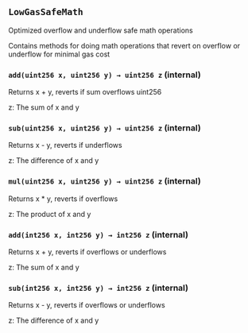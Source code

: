 
## `LowGasSafeMath`

Optimized overflow and underflow safe math operations


Contains methods for doing math operations that revert on overflow or underflow for minimal gas cost




### `add(uint256 x, uint256 y) → uint256 z` (internal)

Returns x + y, reverts if sum overflows uint256





z: The sum of x and y

### `sub(uint256 x, uint256 y) → uint256 z` (internal)

Returns x - y, reverts if underflows





z: The difference of x and y

### `mul(uint256 x, uint256 y) → uint256 z` (internal)

Returns x * y, reverts if overflows





z: The product of x and y

### `add(int256 x, int256 y) → int256 z` (internal)

Returns x + y, reverts if overflows or underflows





z: The sum of x and y

### `sub(int256 x, int256 y) → int256 z` (internal)

Returns x - y, reverts if overflows or underflows





z: The difference of x and y


